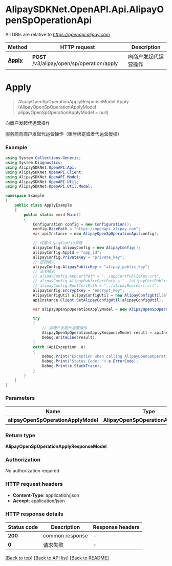 # AlipaySDKNet.OpenAPI.Api.AlipayOpenSpOperationApi

All URIs are relative to *https://openapi.alipay.com*

Method | HTTP request | Description
------------- | ------------- | -------------
[**Apply**](AlipayOpenSpOperationApi.md#apply) | **POST** /v3/alipay/open/sp/operation/apply | 向商户发起代运营操作


<a name="apply"></a>
# **Apply**
> AlipayOpenSpOperationApplyResponseModel Apply (AlipayOpenSpOperationApplyModel alipayOpenSpOperationApplyModel = null)

向商户发起代运营操作

服务商向商户发起代运营操作（账号绑定或者代运营授权）

### Example
```csharp
using System.Collections.Generic;
using System.Diagnostics;
using AlipaySDKNet.OpenAPI.Api;
using AlipaySDKNet.OpenAPI.Client;
using AlipaySDKNet.OpenAPI.Model;
using AlipaySDKNet.OpenAPI.Util;
using AlipaySDKNet.OpenAPI.Util.Model;

namespace Example
{
    public class ApplyExample
    {
        public static void Main()
        {
            Configuration config = new Configuration();
            config.BasePath = "https://openapi.alipay.com";
            var apiInstance = new AlipayOpenSpOperationApi(config);

            // 设置alipayConfig参数
            AlipayConfig alipayConfig = new AlipayConfig();
            alipayConfig.AppId = "app_id";
            alipayConfig.PrivateKey = "private_key";
            // 密钥模式
            alipayConfig.AlipayPublicKey = "alipay_public_key";
            // 证书模式
            // alipayConfig.AppCertPath = "../appCertPublicKey.crt";
            // alipayConfig.AlipayPublicCertPath = "../alipayCertPublicKey_RSA2.crt";
            // alipayConfig.RootCertPath = "../alipayRootCert.crt";
            alipayConfig.EncryptKey = "encrypt_key";
            AlipayConfigUtil alipayConfigUtil = new AlipayConfigUtil(alipayConfig);
            apiInstance.Client.SetAlipayConfigUtil(alipayConfigUtil);

            var alipayOpenSpOperationApplyModel = new AlipayOpenSpOperationApplyModel(); // AlipayOpenSpOperationApplyModel |  (optional) 

            try
            {
                // 向商户发起代运营操作
                AlipayOpenSpOperationApplyResponseModel result = apiInstance.Apply(alipayOpenSpOperationApplyModel);
                Debug.WriteLine(result);
            }
            catch (ApiException  e)
            {
                Debug.Print("Exception when calling AlipayOpenSpOperationApi.Apply: " + e.Message );
                Debug.Print("Status Code: "+ e.ErrorCode);
                Debug.Print(e.StackTrace);
            }
        }
    }
}
```

### Parameters

Name | Type | Description  | Notes
------------- | ------------- | ------------- | -------------
 **alipayOpenSpOperationApplyModel** | **AlipayOpenSpOperationApplyModel**|  | [optional] 

### Return type

**AlipayOpenSpOperationApplyResponseModel**

### Authorization

No authorization required

### HTTP request headers

 - **Content-Type**: application/json
 - **Accept**: application/json


### HTTP response details
| Status code | Description | Response headers |
|-------------|-------------|------------------|
| **200** | common response |  -  |
| **0** | 请求失败 |  -  |

[[Back to top]](#) [[Back to API list]](../README.md#documentation-for-api-endpoints) [[Back to README]](../README.md)

